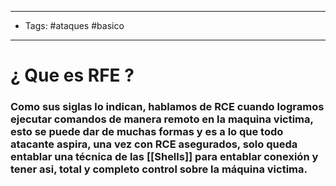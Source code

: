 ----
- Tags: #ataques #basico 
----

# ¿ Que es **RFE** ?

### Como sus siglas lo indican, hablamos de **RCE** cuando logramos ejecutar comandos de manera remoto en la maquina victima, esto se puede dar de muchas formas y es a lo que todo atacante aspira, una vez con **RCE** asegurados, solo queda entablar una técnica de las [[Shells]] para entablar conexión y tener asi, total y completo control sobre la máquina victima. 

